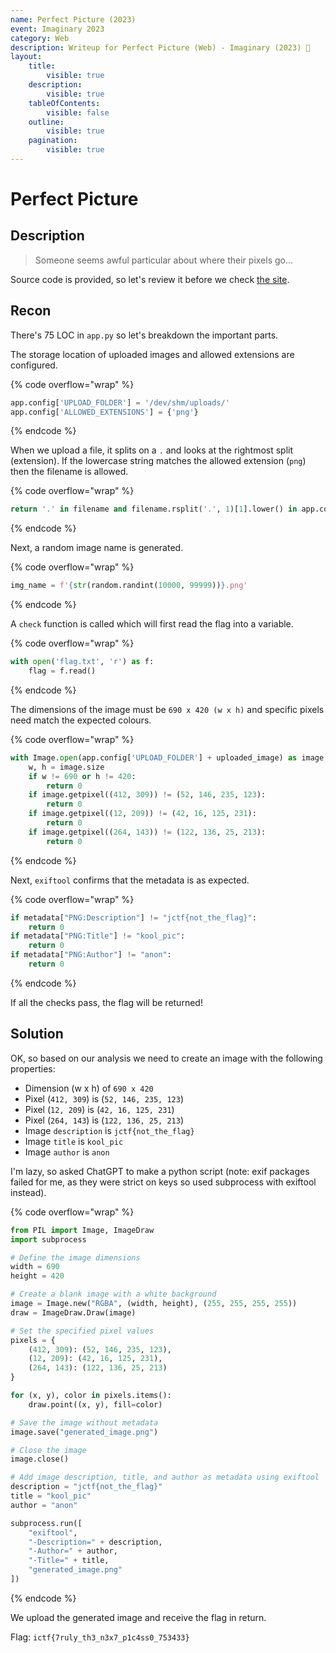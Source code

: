 ```yaml
---
name: Perfect Picture (2023)
event: Imaginary 2023
category: Web
description: Writeup for Perfect Picture (Web) - Imaginary (2023) 💜
layout:
    title:
        visible: true
    description:
        visible: true
    tableOfContents:
        visible: false
    outline:
        visible: true
    pagination:
        visible: true
---
```


# Perfect Picture

## Description

> Someone seems awful particular about where their pixels go...

Source code is provided, so let's review it before we check [the site](http://perfect-picture.chal.imaginaryctf.org).

## Recon

There's 75 LOC in `app.py` so let's breakdown the important parts.

The storage location of uploaded images and allowed extensions are configured.

{% code overflow="wrap" %}
```python
app.config['UPLOAD_FOLDER'] = '/dev/shm/uploads/'
app.config['ALLOWED_EXTENSIONS'] = {'png'}
```
{% endcode %}

When we upload a file, it splits on a `.` and looks at the rightmost split (extension). If the lowercase string matches the allowed extension (`png`) then the filename is allowed.

{% code overflow="wrap" %}
```python
return '.' in filename and filename.rsplit('.', 1)[1].lower() in app.config['ALLOWED_EXTENSIONS']
```
{% endcode %}

Next, a random image name is generated.

{% code overflow="wrap" %}
```python
img_name = f'{str(random.randint(10000, 99999))}.png'
```
{% endcode %}

A `check` function is called which will first read the flag into a variable.

{% code overflow="wrap" %}
```python
with open('flag.txt', 'r') as f:
	flag = f.read()
```
{% endcode %}

The dimensions of the image must be `690 x 420 (w x h)` and specific pixels need match the expected colours.

{% code overflow="wrap" %}
```python
with Image.open(app.config['UPLOAD_FOLDER'] + uploaded_image) as image:
	w, h = image.size
	if w != 690 or h != 420:
		return 0
	if image.getpixel((412, 309)) != (52, 146, 235, 123):
		return 0
	if image.getpixel((12, 209)) != (42, 16, 125, 231):
		return 0
	if image.getpixel((264, 143)) != (122, 136, 25, 213):
		return 0
```
{% endcode %}

Next, `exiftool` confirms that the metadata is as expected.

{% code overflow="wrap" %}
```python
if metadata["PNG:Description"] != "jctf{not_the_flag}":
	return 0
if metadata["PNG:Title"] != "kool_pic":
	return 0
if metadata["PNG:Author"] != "anon":
	return 0
```
{% endcode %}

If all the checks pass, the flag will be returned!

## Solution

OK, so based on our analysis we need to create an image with the following properties:

-   Dimension (w x h) of `690 x 420`
-   Pixel (`412, 309`) is (`52, 146, 235, 123`)
-   Pixel (`12, 209`) is (`42, 16, 125, 231`)
-   Pixel (`264, 143`) is (`122, 136, 25, 213`)
-   Image `description` is `jctf{not_the_flag}`
-   Image `title` is `kool_pic`
-   Image `author` is `anon`

I'm lazy, so asked ChatGPT to make a python script (note: exif packages failed for me, as they were strict on keys so used subprocess with exiftool instead).

{% code overflow="wrap" %}
```python
from PIL import Image, ImageDraw
import subprocess

# Define the image dimensions
width = 690
height = 420

# Create a blank image with a white background
image = Image.new("RGBA", (width, height), (255, 255, 255, 255))
draw = ImageDraw.Draw(image)

# Set the specified pixel values
pixels = {
    (412, 309): (52, 146, 235, 123),
    (12, 209): (42, 16, 125, 231),
    (264, 143): (122, 136, 25, 213)
}

for (x, y), color in pixels.items():
    draw.point((x, y), fill=color)

# Save the image without metadata
image.save("generated_image.png")

# Close the image
image.close()

# Add image description, title, and author as metadata using exiftool
description = "jctf{not_the_flag}"
title = "kool_pic"
author = "anon"

subprocess.run([
    "exiftool",
    "-Description=" + description,
    "-Author=" + author,
    "-Title=" + title,
    "generated_image.png"
])
```
{% endcode %}

We upload the generated image and receive the flag in return.

Flag: `ictf{7ruly_th3_n3x7_p1c4ss0_753433}`
